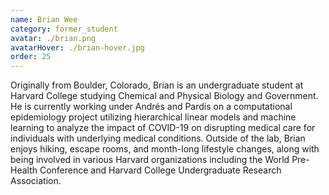 ```yaml
---
name: Brian Wee
category: former_student
avatar: ./brian.png
avatarHover: ./brian-hover.jpg
order: 25
---
```


Originally from Boulder, Colorado, Brian is an undergraduate student at Harvard College studying Chemical and Physical Biology and Government. He is currently working under Andrés and Pardis on a computational epidemiology project utilizing hierarchical linear models and machine learning to analyze the impact of COVID-19 on disrupting medical care for individuals with underlying medical conditions. Outside of the lab, Brian enjoys hiking, escape rooms, and month-long lifestyle changes, along with being involved in various Harvard organizations including the World Pre-Health Conference and Harvard College Undergraduate Research Association.
